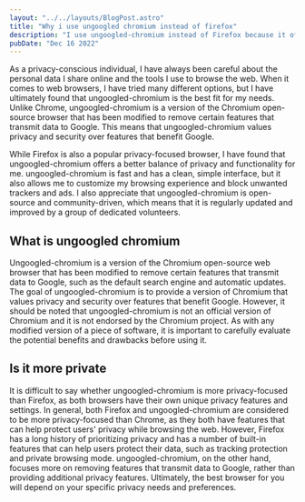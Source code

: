 ```yaml
---
layout: "../../layouts/BlogPost.astro"
title: "Why i use ungoogled chromium instead of firefox"
description: "I use ungoogled-chromium instead of Firefox because it offers a privacy-focused, customizable, and open-source alternative to Chrome that is perfect for my needs."
pubDate: "Dec 16 2022"
---
```


As a privacy-conscious individual, I have always been careful about the personal data I share online and the tools I use to browse the web. When it comes to web browsers, I have tried many different options, but I have ultimately found that ungoogled-chromium is the best fit for my needs. Unlike Chrome, ungoogled-chromium is a version of the Chromium open-source browser that has been modified to remove certain features that transmit data to Google. This means that ungoogled-chromium values privacy and security over features that benefit Google.

While Firefox is also a popular privacy-focused browser, I have found that ungoogled-chromium offers a better balance of privacy and functionality for me. ungoogled-chromium is fast and has a clean, simple interface, but it also allows me to customize my browsing experience and block unwanted trackers and ads. I also appreciate that ungoogled-chromium is open-source and community-driven, which means that it is regularly updated and improved by a group of dedicated volunteers.

## What is ungoogled chromium

Ungoogled-chromium is a version of the Chromium open-source web browser that has been modified to remove certain features that transmit data to Google, such as the default search engine and automatic updates. The goal of ungoogled-chromium is to provide a version of Chromium that values privacy and security over features that benefit Google. However, it should be noted that ungoogled-chromium is not an official version of Chromium and it is not endorsed by the Chromium project. As with any modified version of a piece of software, it is important to carefully evaluate the potential benefits and drawbacks before using it.

## Is it more private

It is difficult to say whether ungoogled-chromium is more privacy-focused than Firefox, as both browsers have their own unique privacy features and settings. In general, both Firefox and ungoogled-chromium are considered to be more privacy-focused than Chrome, as they both have features that can help protect users' privacy while browsing the web. However, Firefox has a long history of prioritizing privacy and has a number of built-in features that can help users protect their data, such as tracking protection and private browsing mode. ungoogled-chromium, on the other hand, focuses more on removing features that transmit data to Google, rather than providing additional privacy features. Ultimately, the best browser for you will depend on your specific privacy needs and preferences.